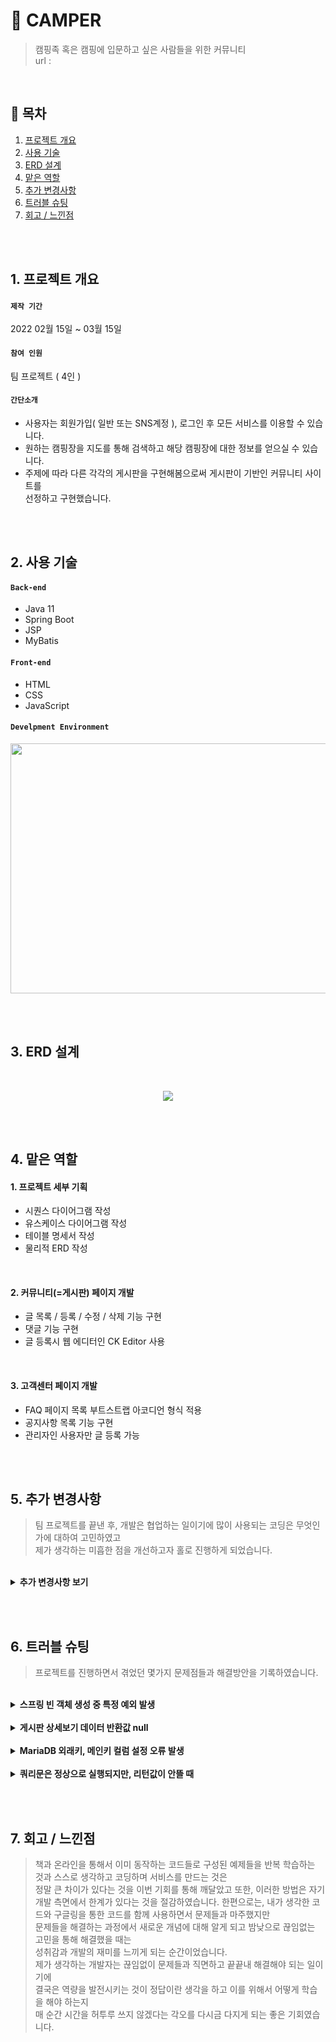 # :pushpin: CAMPER
> 캠핑족 혹은 캠핑에 입문하고 싶은 사람들을 위한 커뮤니티  
> url : 

</br>

## :bookmark: 목차
1. [프로젝트 개요](#1-프로젝트-)
2. [사용 기술](#2-사용-기술)
3. [ERD 설계](#3-ERD-설계)
4. [맡은 역할](#4-맡은-역할)
5. [추가 변경사항](#5-추가-변경사항)
6. [트러블 슈팅](#6-트러블-슈팅)
7. [회고 / 느낀점](#7-회고--느낀점)

</br></br>

## 1. 프로젝트 개요
#### `제작 기간`
2022 02월 15일 ~ 03월 15일  


#### `참여 인원`
팀 프로젝트 ( 4인 )  


#### `간단소개`
- 사용자는 회원가입( 일반 또는 SNS계정 ), 로그인 후 모든 서비스를 이용할 수 있습니다.
- 원하는 캠핑장을 지도를 통해 검색하고 해당 캠핑장에 대한 정보를 얻으실 수 있습니다.
- 주제에 따라 다른 각각의 게시판을 구현해봄으로써 게시판이 기반인 커뮤니티 사이트를  
선정하고 구현했습니다. 

</br></br>

## 2. 사용 기술
#### `Back-end`
  - Java 11
  - Spring Boot
  - JSP
  - MyBatis

#### `Front-end`
  - HTML
  - CSS
  - JavaScript
  
#### `Develpment Environment`
<p align="center">
<img src="https://user-images.githubusercontent.com/107043926/173319952-bf310141-537e-4820-88dc-05bb27d17615.png"
     width="1000" height="400">
</p>

</br></br>

## 3. ERD 설계
<br/>
<p align="center">
<img src="https://user-images.githubusercontent.com/107043926/173349847-2f931a2d-9fdb-49c1-907f-73e442e0a997.png">
</p>

</br></br>

## 4. 맡은 역할
#### 1. 프로젝트 세부 기획
  - 시퀀스 다이어그램 작성
  - 유스케이스 다이어그램 작성
  - 테이블 명세서 작성
  - 물리적 ERD 작성

</br>

#### 2. 커뮤니티(=게시판) 페이지 개발
  - 글 목록 / 등록 / 수정 / 삭제 기능 구현
  - 댓글 기능 구현
  - 글 등록시 웹 에디터인 CK Editor 사용

</br>

#### 3. 고객센터 페이지 개발
  - FAQ 페이지 목록 부트스트랩 아코디언 형식 적용
  - 공지사항 목록 기능 구현
  - 관리자인 사용자만 글 등록 가능

</br></br>

## 5. 추가 변경사항

> 팀 프로젝트를 끝낸 후, 개발은 협업하는 일이기에 많이 사용되는 코딩은 무엇인가에 대하여 고민하였고     
> 제가 생각하는 미흡한 점을 개선하고자 홀로 진행하게 되었습니다.

</br>

<details>
<summary><b>추가 변경사항 보기</b></summary>
<div markdown="1">

### 5-1 커뮤니티 게시판 MyBatis 프레임워크로 변경
  SQL 문이 프로그래밍 소스 코드로부터 완전히 분리되어 아래 3가지 기능이 향상되고  
  실무에 많이 사용되므로 변경이 필수라고 생각했고 추가 진행사항으로 결정하고 실행에 옮겼습니다.
  - 코드의 간결성
  - 유지보수성 향상
  - 이식성 향상
  
  </br>
  
  기존 프로젝트의 디렉터리구조를 Mybatis를 적용해 아래와 같은 디렉터리 구조로 만들었습니다.
  
  </br>
  
  <p align="center">
  <img src="https://user-images.githubusercontent.com/107043926/173869875-78432eca-94d9-4c96-88d4-de3a37f387d8.png">
  </p>
  
  </br>
  
  <p align="center">
  <img src="https://user-images.githubusercontent.com/107043926/174450273-41865fa8-c2b0-43b8-9326-0adb9bc4e9e4.png">
  </p>
    
  </br>
  
  Mybatis 프레임워크를 적용하기 위해서 4개의 파일을 작성하고 Controller를 수정했습니다.
  <details>
  <summary><b>CommMapper.xml 코드 확인</b></summary>
    
  - Mybatis 사용목적 중 하나인 SQL문을 분리하기 위해 작성한다.
<div markdown="1">

```html
<?xml version="1.0" encoding="UTF-8"?>
<!DOCTYPE mapper 
PUBLIC "-//mybatis.org//DTD Mapper 3.0//EN" "http://mybatis.org/dtd/mybatis-3-mapper.dtd">
<mapper namespace="com.camper.community.mapper.CommMapper">

	<!-- 게시판 Mapper.xml -->
	
	<!-- 커뮤니티 캠핑로그 / 캠핑꿀팁 / 캠핑가자 List -->
	<select id="boardList" parameterType="com.camper.community.model.BoardTO" resultType="com.camper.community.model.BoardTO">
		SELECT PSEQ
	    		, TITLE
	            , NICK
	            , TYPE
	            , DATE_FORMAT( WDATE, '%y-%m-%d' ) AS WDATE
	    FROM p_table
	    WHERE TYPE = #{type}
	    ORDER BY PSEQ DESC
	    LIMIT 5 OFFSET #{offset}
	</select>
	
	<!-- 페이징 위한 게시글 count -->
	<select id="boardListCount" parameterType="com.camper.community.model.BoardTO" resultType="int" >
		SELECT COUNT(1)
		FROM p_table
		WHERE TYPE = #{type}
	</select>
	
	
	<!-- 커뮤니티 게시물 보기 -->
	<select id="viewBoard" parameterType="com.camper.community.model.BoardTO" resultType="com.camper.community.model.BoardTO">
		SELECT TITLE
	    		, NICK
	            , DATE_FORMAT( WDATE, '%y-%m-%d' ) AS WDATE
	            , CONTENT
	            , TYPE
	            , PSEQ 
	    FROM p_table 
	    WHERE PSEQ = #{pseq}
	</select>
	    
	    
	<!-- 커뮤니티 게시물 등록 -->
	<insert id="writeBoard" parameterType="com.camper.community.model.BoardTO">
		INSERT INTO p_table 
	    VALUES( 0, #{title}, #{nick}, #{pwd}, #{content}, #{type}, now(), #{heart}, #{preply} )
	</insert>
	
	
	<!--  커뮤니티 게시물 삭제 확인 -->
	<delete id="deleteOkBoard" parameterType="com.camper.community.model.BoardTO">
		DELETE FROM p_table 
	    WHERE PSEQ = #{pseq}
	</delete>
	
	
	<!-- 커뮤니티 게시물 수정 -->
	<select id="modifyBoard" parameterType="com.camper.community.model.BoardTO" resultType="com.camper.community.model.BoardTO">
		SELECT TITLE
				, NICK
				, CONTENT
				, TYPE
				, PSEQ
		FROM p_table 
		WHERE PSEQ = #{pseq}
	</select>
	
	
	<!-- 커뮤니티 게시물 수정 확인 -->
	 <update id="modifyOkBoard" parameterType="com.camper.community.model.BoardTO">
		UPDATE p_table SET TITLE = #{title}, CONTENT = #{content} 
	    WHERE PSEQ = #{pseq}
	</update>   
	    
	    
	<!-- 공지사항 List -->
	<select id="noticeList" parameterType="com.camper.community.model.BoardTO" resultType="com.camper.community.model.BoardTO">
		SELECT NSEQ
	    		, TITLE
	            , NICK
	            , TYPE
	            , DATE_FORMAT( WDATE, '%y-%m-%d' ) AS WDATE 
	    FROM n_board 
	    WHERE TYPE = #{type}
	    ORDER BY NSEQ DESC 
	</select>
	    
	    
	<!-- 공지사항 게시물 보기 -->
	<select id="noticeView" parameterType="com.camper.community.model.BoardTO" resultType="com.camper.community.model.BoardTO">
		SELECT TITLE
	    		, NICK
	            , DATE_FORMAT( WDATE, '%y-%m-%d' ) AS WDATE
	            , CONTENT
	            , TYPE
	            , NSEQ
	    FROM n_board 
	    WHERE NSEQ = #{nseq}
	</select>
	    
	    
	<!-- FAQ List -->
	<select id="faqList" parameterType="com.camper.community.model.BoardTO" resultType="com.camper.community.model.BoardTO">
		SELECT NSEQ
	    		, TITLE
	            , NICK
	            , CONTENT
	            , DATE_FORMAT(WDATE, '%Y-%m-%d' ) AS WDATE
	    FROM n_board 
	    WHERE TYPE = #{type}
	    ORDER BY NSEQ DESC  
	</select>
	
</mapper>
```

</div>
</details>
    
</br>
  
<details>
<summary><b>CommMapper.java 코드 확인</b></summary>
    
- CommMapper.xml 파일에 기재된 SQL문을 호출하기 위한 인터페이스(Interface)이다.
- 메서드명은 CommMapper.xml의 namespace ID와 맞춰야 한다.
<div markdown="1">

~~~java
package com.camper.community.mapper;

import java.util.List;

import org.apache.ibatis.annotations.Mapper;

import com.camper.community.model.BoardTO;


@Mapper
public interface CommMapper {
	
	// 커뮤니티 메인페이지 3개 List
	public List<BoardTO> boardList( BoardTO to );
	
	// 페이징 위한 게시글 count
	public int boardListCount( BoardTO to );

	// 커뮤니티 게시글 보기
	public BoardTO viewBoard( BoardTO to );
	
	// 커뮤니티 게시글 등록
	public int writeBoard( BoardTO to );
	
	// 커뮤니티 게시글 삭제
	// public BoardTO deleteBoard( BOardTO to );

	// 커뮤니티 게시글 삭제 확인
	public int deleteOkBoard( BoardTO to );
	
	// 커뮤니티 게시글 수정
	public BoardTO modifyBoard( BoardTO to );
	
	// 커뮤니티 게시글 수정 확인
	public int modifyOkBoard( BoardTO to );
	
	// 공지사항 게시글 List
	public List<BoardTO> noticeList( BoardTO to );
	
	// 공지사항 게시글 보기
	public BoardTO noticeView( BoardTO to );
	
	// FAQ 게시글 List
	public List<BoardTO> faqList( BoardTO to);
}

~~~

</div>
</details>
  
</br>
   
<details>
<summary><b>CommService.java 코드 확인</b></summary>
    
- 해당 Service에서 수행하는 기능들을 먼저 정의한 것이다.
- Controller는 화면에서 넘어오는 매개변수들을 이용해 Service객체들을 호출한다.
<div markdown="1">

~~~java
package com.camper.community.service;

import java.util.List;

import com.camper.community.model.BoardTO;
import com.camper.model.NboardTO;

public interface CommService {

	// 커뮤니티 메인페이지 3개 List
	public List<BoardTO> boardList( BoardTO to ) throws Exception;
		
	// 페이징 위한 게시글 count
	public int boardListCount( BoardTO to ) throws Exception;
		
	// 커뮤니티 게시글 보기
	public BoardTO viewBoard( BoardTO to ) throws Exception;
		
	// 커뮤니티 게시글 등록
	public int writeBoard( BoardTO to ) throws Exception;
		
	/*
	// 커뮤니티 게시글 삭제
	public BoardTO deleteBoard( BoardTO to ) throws Exception;
	*/
		
	// 커뮤니티 게시글 삭제 확인
	public int deleteOkBoard( BoardTO to ) throws Exception;
		
	// 커뮤니티 게시글 수정
	public BoardTO modifyBoard( BoardTO to ) throws Exception;
		
	// 커뮤니티 게시글 수정 확인
	public int modifyOkBoard( BoardTO to ) throws Exception;
		
	// 공지사항 게시글 List
	public List<BoardTO> noticeList( BoardTO to ) throws Exception;
		
	// 공지사항 게시글 보기
	public BoardTO noticeView( BoardTO to ) throws Exception;
		
	// FAQ 게시글 List
	public List<BoardTO> faqList( BoardTO to ) throws Exception;
}

~~~

</div>
</details>
    
</br>

<details>
<summary><b>CommServiceImpl 코드 확인</b></summary>
    
- CommService.java를 부모로 상속받아 구현하게 된다.
- CommServiceImpl.java는 비즈니스 로직 즉, 기능을 구현하는 구현부를 수행하는 역할을 맡는다.
<div markdown="1">

~~~java
package com.camper.community.service.impl;

import java.util.List;

import org.springframework.beans.factory.annotation.Autowired;
import org.springframework.stereotype.Service;

import com.camper.community.mapper.CommMapper;
import com.camper.community.model.BoardTO;
import com.camper.community.service.CommService;

import lombok.extern.slf4j.Slf4j;

@Slf4j
@Service
public class CommServiceImpl implements CommService {

	@Autowired
	CommMapper commMapper;
	
	// 커뮤니티 게시글 List
	@Override
	public List<BoardTO> boardList(BoardTO to) throws Exception {
		
		List<BoardTO> list = null;
		
		try {
			list = commMapper.boardList( to );
		} catch (Exception e) {
			log.error( "[게시판 리스트 조회 에러]" + e.getMessage() );
		}
		
		return list;
	}
	
	// 페이징 위한 게시글 count
	public int boardListCount( BoardTO to ) throws Exception {
		// 게시판 카운트
		return commMapper.boardListCount( to );
		
	}
	
	// 게시판 게시글 상세보기
	@Override
	public BoardTO viewBoard(BoardTO to) throws Exception {
		
		BoardTO board = null;
		
		try {
			board = commMapper.viewBoard( to );
		} catch (Exception e) {
			log.error( "[게시글 상세 보기 에러]" + e.getMessage() );
		}
		
		return board;
	}
	
	// 게시판 게시글 등록
	@Override
	public int writeBoard(BoardTO to) throws Exception {
		
		int flag = 1;
		
		try {
			if( commMapper.writeBoard( to ) == 1 ) {
				flag = 0;
			}
		} catch (Exception e) {
			log.error( "[게시판 게시글 등록 에러]" + e.getMessage() );
		}
		return flag;
	}
	
	/*
	// 게시판 게시글 삭제
	@Override
	public BoardTO deleteBoard(BoardTO to) throws Exception {
		BoardTO board = null;
		
		try {
			board = commMapper.deleteBoard( to );
		} catch (Exception e) {
			log.error( "[게시판 게시글 삭제 에러]" + e.getMessage() );
		}
		
		return board;
		
	}
	*/
	
	// 게시판 게시글 삭제 확인
	@Override
	public int deleteOkBoard(BoardTO to) throws Exception {
		
		int flag = 1;
		
		try {
			if( commMapper.deleteOkBoard( to ) == 1 ) {
				// 정상
				flag = 0;
			}
		} catch (Exception e) {
			log.error( "[게시판 게시글 삭제 확인 에러]" + e.getMessage() );
		}
		return flag;
	}
	
	// 게시판 게시글 수정
	@Override
	public BoardTO modifyBoard(BoardTO to) throws Exception {
		
		BoardTO board2 = null;
		
		try {
			board2 = commMapper.modifyBoard( to );
		} catch (Exception e) {
			log.error( "[게시판 게시글 수정 에러]" + e.getMessage() );
		}
		
		return board2;
		
	}
	
	// 게시판 게시글 수정 확인
	@Override
	public int modifyOkBoard(BoardTO to) throws Exception {
		
		int flag = 1;
		
		try {
			if( commMapper.modifyOkBoard( to ) == 1 ) {
				// 정상
				flag = 0;
			}
		} catch (Exception e) {
			log.error( "[게시판 게시글 수정 확인 에러]" + e.getMessage() );
		}
		
		return flag;
	}

	// 공지사항 List
	@Override
	public List<BoardTO> noticeList(BoardTO to) throws Exception {
		
		List<BoardTO> list = null;
		
		try {
			list = commMapper.noticeList( to );
		} catch (Exception e) {
			log.error( "[공지사항 리스트 에러]" + e.getMessage() );
		}
		
		return list;
	}

	// 공지사항 글보기
	@Override
	public BoardTO noticeView(BoardTO to) throws Exception {
		
		BoardTO board3 = null;
		
		try {
			board3 = commMapper.noticeView( to );
		} catch (Exception e) {
			log.error( "[공지사항 글보기 에러]" + e.getMessage() );
		}
		return board3;
	}

	// FAQ List
	@Override
	public List<BoardTO> faqList(BoardTO to) throws Exception {
		
		List<BoardTO> list = null;
		
		try {
			list = commMapper.faqList( to );
		} catch (Exception e) {
			log.error( "[문의응답 리스트 에러]" + e.getMessage() );
		}
		
		return list;
	}
}
	
~~~

</div>
</details>
    
</br>
    
<details>
<summary><b>CommController.java 코드 확인</b></summary>
<div markdown="1">

~~~java

package com.camper.community.controller;

import java.io.File;
import java.io.FileOutputStream;
import java.io.IOException;
import java.io.OutputStream;
import java.io.PrintWriter;
import java.net.http.HttpRequest;
import java.util.ArrayList;
import java.util.List;
import java.util.UUID;

import javax.servlet.http.HttpServletRequest;
import javax.servlet.http.HttpServletResponse;
import javax.servlet.http.HttpSession;

import org.apache.commons.lang3.StringUtils;
import org.springframework.beans.factory.annotation.Autowired;
import org.springframework.web.bind.annotation.PostMapping;
import org.springframework.web.bind.annotation.RequestMapping;
import org.springframework.web.bind.annotation.RequestMethod;
import org.springframework.web.bind.annotation.RequestParam;
import org.springframework.web.bind.annotation.ResponseBody;
import org.springframework.web.bind.annotation.RestController;
import org.springframework.web.multipart.MultipartFile;
import org.springframework.web.servlet.ModelAndView;

import com.camper.community.model.BoardTO;
import com.camper.community.model.PagingVO;
import com.camper.community.service.CommService;
import com.camper.model.NboardTO;
import com.camper.model.ReplyTO;
import com.camper.service.ReplyService;
import com.google.gson.JsonObject;

// 캠핑톡톡 Controller
@RestController
public class CommController {
	
	@Autowired
	CommService commService;
	
	@Autowired
	ReplyService replyService;
	

	// 캠핑톡톡 메인 ( main )
	@RequestMapping("/community/main.do")
	public ModelAndView boardMain(BoardTO to) throws Exception {
		
		
		// 현재 페이지 번호
		if(StringUtils.isEmpty(String.valueOf( to.getCpage()))) {
			to.setCpage(1);
		}
		
		// 캠핑로그 List 부분
		to.setType("l");
		List<BoardTO> boardLists5 = commService.boardList( to );
		
		// 캠핑꿀팁 List 부분
		to.setType("t");
		List<BoardTO> boardLists6 = commService.boardList( to );
		
		// 캠핑가자 List 부분
		to.setType("g");
		List<BoardTO> boardLists7 = commService.boardList( to );
		
		ModelAndView modelAndView = new ModelAndView();
		modelAndView.addObject( "boardLists5", boardLists5 );
		modelAndView.addObject( "boardLists6", boardLists6 );
		modelAndView.addObject( "boardLists7", boardLists7 );
		
		modelAndView.setViewName("community/board_main");
		return modelAndView;
	}
	
	// 캠핑로그 리스트 ( list1 )
	@RequestMapping("/community/camplog.do")
	public ModelAndView boardCamplog(BoardTO to) throws Exception {
		
		// 페이징 정보 설정
		if(to.getCpage() == 0) {
			to.setCpage(1);
		}
		to.setOffset((to.getCpage() - 1) * 5);
		
		// 게시판 조회
		to.setType("l");
		int totalCount = commService.boardListCount( to );
		
		List<BoardTO> boardLists = commService.boardList(to);
		
		ModelAndView modelAndView = new ModelAndView();
		modelAndView.addObject( "boardLists", boardLists );
		modelAndView.addObject( "paging", new PagingVO( to.getCpage(), totalCount ) ); 
		
		modelAndView.setViewName("community/board_list1");
		return modelAndView;
	}

	// 캠핑꿀팁 리스트 ( list2 )
	@RequestMapping("/community/camptip.do")
	public ModelAndView boardCamptip(BoardTO to) throws Exception {
		
		// 페이징 정보 설정
		if(to.getCpage() == 0) {
			to.setCpage(1);
		}
		to.setOffset((to.getCpage() - 1) * 5);
		
		// 게시판 조회
		to.setType("t");
		int totalCount = commService.boardListCount( to );
		
		List<BoardTO> boardLists2 = commService.boardList(to);
		
		ModelAndView modelAndView = new ModelAndView();
		modelAndView.addObject( "boardLists2", boardLists2 );
		modelAndView.addObject( "paging", new PagingVO( to.getCpage(), totalCount ) ); 
		
		modelAndView.setViewName("community/board_list2");
		return modelAndView;
	}

	// 캠핑가자 리스트 ( list3 )
	@RequestMapping("/community/campgo.do")
	public ModelAndView boardCampgo(BoardTO to) throws Exception {
		
		// 페이징 정보 설정
		if(to.getCpage() == 0) {
			to.setCpage(1);
		}
		to.setOffset((to.getCpage() - 1) * 5);
				
		// 게시판 조회
		to.setType("g");
		int totalCount = commService.boardListCount( to );
				
		List<BoardTO> boardLists3 = commService.boardList(to);
		
		ModelAndView modelAndView = new ModelAndView();
		modelAndView.addObject( "boardLists3", boardLists3 );
		modelAndView.addObject( "paging", new PagingVO( to.getCpage(), totalCount ) ); 
		
		modelAndView.setViewName("community/board_list3");
		return modelAndView;
	}

	// 캠핑로그 글쓰기 ( write )
	@RequestMapping("/community/write.do")
	public ModelAndView boardWrite(BoardTO to) {
		
		ModelAndView modelAndView = new ModelAndView();
		modelAndView.setViewName("community/board_write");
		
		return modelAndView;
	}
	
	// 캠핑꿀팁 글쓰기 ( write2 )
	@RequestMapping("/community/write2.do")
	public ModelAndView boardWrite2(BoardTO to) {
		
		ModelAndView modelAndView = new ModelAndView();
		modelAndView.setViewName("community/board_write2");
		
		return modelAndView;
	}
	
	// 캠핑가자 글쓰기 ( write3 )
	@RequestMapping("/community/write3.do")
	public ModelAndView boardWrite3(BoardTO to) {
		
		ModelAndView modelAndView = new ModelAndView();
		modelAndView.setViewName("community/board_write3");
		
		return modelAndView;
	}
	
	// 캠핑로그 글쓰기 ( writeOK )
	@RequestMapping("/community/writeOk.do")
	public ModelAndView boardWriteOk(HttpServletRequest request, HttpServletResponse response) throws Exception {
			
		BoardTO to = new BoardTO();
		
		to.setTitle( request.getParameter( "title" ) );
		to.setContent( request.getParameter( "content" ) );
		to.setPwd( request.getParameter( "pwd" ) );
		
		// 로그인 세션에서 조회
		to.setNick( request.getSession().getAttribute("nick").toString() );
		// to.setType( request.getParameter( "type" ) );
		// 타입 지정
		to.setType( "l" );
		
		int flag = commService.writeBoard( to );
			
		ModelAndView modelAndView = new ModelAndView();
		modelAndView.addObject( "flag", flag );
		
		modelAndView.setViewName("community/board_write_ok");
		return modelAndView;
	}
	
	// 캠핑꿀팁 글쓰기 ( writeOK2 )
	@RequestMapping("/community/writeOk2.do")
	public ModelAndView boardWriteOk2(HttpServletRequest request, HttpServletResponse response) throws Exception {
			
		BoardTO to = new BoardTO();
		
		to.setTitle( request.getParameter( "title" ) );
		to.setContent( request.getParameter( "content" ) );
		to.setPwd( request.getParameter( "pwd" ) );
		
		// 로그인 세션에서 조회
		to.setNick( request.getSession().getAttribute("nick").toString() );
		// to.setType( request.getParameter( "type" ) );
		// 타입 지정
		to.setType( "t" );
		
		int flag = commService.writeBoard( to );
			
		ModelAndView modelAndView = new ModelAndView();
		modelAndView.setViewName("community/board_write_ok2");
		modelAndView.addObject( "flag", flag );
			
		return modelAndView;
	}
	
	// 캠핑가자 글쓰기 ( writeOK3 )
	@RequestMapping("/community/writeOk3.do")
	public ModelAndView boardWriteOk3(HttpServletRequest request, HttpServletResponse response) throws Exception {
			
		BoardTO to = new BoardTO();
		
		to.setTitle( request.getParameter( "title" ) );
		to.setContent( request.getParameter( "content" ) );
		to.setPwd( request.getParameter( "pwd" ) );
		
		// 로그인 세션에서 조회
		to.setNick( request.getSession().getAttribute("nick").toString() );
		// 타입 지정
		to.setType( "g" );
		
		int flag = commService.writeBoard( to );
			
		ModelAndView modelAndView = new ModelAndView();
		modelAndView.setViewName("community/board_write_ok3");
		modelAndView.addObject( "flag", flag );
			
		return modelAndView;
	}

	// 캠핑톡톡 글보기  ( view )
	@RequestMapping("/community/view.do")
	public ModelAndView boardView(HttpServletRequest request) throws Exception {
		
		BoardTO to = new BoardTO();
		
		to.setPseq( Integer.parseInt(request.getParameter( "pseq" )) );
		to.setType( request.getParameter( "type" ) );
		
		// Param값과 상세 리턴값 구별
		BoardTO board = commService.viewBoard( to );
		
		// 모댓글 카운트
		ReplyTO reply = new ReplyTO();
		reply.setBno(to.getPseq());
		int totalCount = replyService.selectReplyCount(reply);
		
		ModelAndView modelAndView = new ModelAndView();
		modelAndView.addObject( "board", board );
		modelAndView.addObject( "totalCount", totalCount );
		
		modelAndView.setViewName("community/board_view");
		return modelAndView;
	}
	
	// 캠핑톡톡 글수정 ( modify )
	@RequestMapping("/community/modify.do")
	public ModelAndView boardModify(HttpServletRequest request) throws Exception {
		
		BoardTO to = new BoardTO();
		
		to.setPseq( Integer.parseInt(request.getParameter( "pseq" )) );
		to.setType( request.getParameter( "type" ) );
		
		// Param값과 상세 리턴값 구별
		BoardTO board2 = commService.modifyBoard( to );
		
		ModelAndView modelAndView = new ModelAndView();
		modelAndView.addObject( "board2", board2 );
		
		modelAndView.setViewName("community/board_modify");
		return modelAndView;
	}
	
	// 캠핑톡톡 글수정( modifyOk )
	@RequestMapping("/community/modifyOk.do")
	public ModelAndView boardModifyOk(HttpServletRequest request) throws Exception {
		
		BoardTO to = new BoardTO();
		
		to.setPseq( Integer.parseInt(request.getParameter( "pseq" )) );
		to.setNick( request.getSession().getAttribute("nick").toString() );
		to.setTitle( request.getParameter( "title" ) );
		to.setType( request.getParameter( "type" ) );
		to.setContent( request.getParameter( "content" ) );
		
		int flag = commService.modifyOkBoard( to );
		
		ModelAndView modelAndView = new ModelAndView();
		modelAndView.addObject( "flag", flag );
		modelAndView.addObject( "pseq", to.getPseq() );
		
		modelAndView.setViewName("community/board_modify_ok");
		return modelAndView;
	}
	
	/*
	// 캠핑톡톡 글삭제 ( delete )
	@RequestMapping("/community/delete.do")
	public ModelAndView boardDelete(HttpServletRequest request) throws Exception {
		
		BoardTO to = new BoardTO();
		
		to.setPseq( Integer.parseInt(request.getParameter( "pseq" )) );
		to.setType( request.getParameter( "type" ) );
		
		BoardTO board2 = commService.deleteBoard( to );
		
		ModelAndView modelAndView = new ModelAndView();
		modelAndView.addObject( "board2", board2 );
		
		modelAndView.setViewName("community/board_delete");
		return modelAndView;
	}
	*/
	
	// 캠핑톡톡 글삭제 ( deleteOk )
	@RequestMapping("/community/deleteOk.do")
	public ModelAndView boardDeleteOk(HttpServletRequest request) throws Exception {
		
		BoardTO to = new BoardTO();
		
		to.setPseq( Integer.parseInt(request.getParameter( "pseq" )) );
		to.setPwd( request.getParameter( "pwd" ) );
		
		int flag = commService.deleteOkBoard( to );
		
		ModelAndView modelAndView = new ModelAndView();
		modelAndView.addObject( "flag", flag );
		modelAndView.addObject( "boardType", request.getParameter( "boardType" ) );
		
		modelAndView.setViewName("community/board_delete_ok");
		return modelAndView;
	}

	// 자주 묻는 질문 ( FAQ )
	@RequestMapping("/ask/faq.do")
	public ModelAndView boardFaq( BoardTO to ) throws Exception {
		
		to.setType( "f" );
		List<BoardTO> boardLists = commService.faqList( to );
		
		ModelAndView modelAndView = new ModelAndView();
		modelAndView.addObject( "boardLists", boardLists );
		
		modelAndView.setViewName("community/board_faq");
		return modelAndView;
	}

	// 공지사항 List
	@RequestMapping("/ask/notice.do")
	public ModelAndView boardNotice(BoardTO to) throws Exception {
		
		// 페이징 정보 설정
		if(to.getCpage() == 0) {
			to.setCpage(1);
		}
		to.setOffset((to.getCpage() - 1) * 5);
				
		// 게시판 조회
		to.setType("n");
		int totalCount = commService.boardListCount( to );
				
		List<BoardTO> boardLists4 = commService.noticeList(to);
		
		ModelAndView modelAndView = new ModelAndView();
		modelAndView.addObject( "boardLists4", boardLists4 );
		modelAndView.addObject( "paging", new PagingVO( to.getCpage(), totalCount ) );

		modelAndView.setViewName("community/board_notice");
		return modelAndView;
	}
	
	// 공지사항 글보기  ( view2 )
	@RequestMapping("/community/view2.do")
	public ModelAndView boardView2(HttpServletRequest request) throws Exception {
			
		BoardTO to = new BoardTO();
		
		to.setNseq( request.getParameter( "nseq" ) );
		to.setType( request.getParameter( "type" ) );
			
		BoardTO board3 = commService.noticeView( to );
			
		ModelAndView modelAndView = new ModelAndView();
		modelAndView.addObject( "board3", board3 );
		
		modelAndView.setViewName("community/board_view2");
		return modelAndView;
	}
	
	//------------------------------- ck에디터
	// 파일업로드
	@PostMapping("/admin/resources/ckUpload")
	public void postCKEditorImgUpload(HttpServletRequest req, HttpServletResponse res, @RequestParam MultipartFile upload) throws Exception {
		 
		String uploadPath = req.getSession().getServletContext().getRealPath("/").concat("resources");
		System.out.println("uploadPath  : "+uploadPath);
		
		// 랜덤 문자 생성
		UUID uid = UUID.randomUUID();
		 
		OutputStream out = null;
		PrintWriter printWriter = null;
		   
		// 인코딩
		res.setCharacterEncoding("utf-8");
		res.setContentType("application/json");
		 
		try {
			
			// 파일 이름 가져오기
			String fileName =  upload.getOriginalFilename(); 
			byte[] bytes = upload.getBytes();
		  
			// 업로드 경로
			String ckUploadPath = uploadPath + File.separator + "ckUpload" + File.separator + uid + "_" +fileName;
		  
			out = new FileOutputStream(new File(ckUploadPath));
			out.write(bytes);
			out.flush(); // out에 저장된 데이터를 전송하고 초기화
		  
			//String callback = req.getParameter("CKEditorFuncNum");
			printWriter = res.getWriter();
			String fileUrl = "/resources/ckUpload/" + uid + "_" +fileName; // 작성화면
		  
			// 업로드시 메시지 출력
			JsonObject json = new JsonObject();
			json.addProperty("uploaded", 1);
			json.addProperty("fileName", fileName);
			json.addProperty("url", fileUrl);
			printWriter.println(json);
		  
			printWriter.flush();
			
			System.out.println("test url : "+req.getSession().getServletContext().getRealPath("resouces/ckUpload"));
			System.out.println("url : "+fileUrl);
			System.out.println("ckUploadPath : "+ckUploadPath);
			
		} catch (IOException e) { e.printStackTrace();
		} finally {
		  try {
		   if(out != null) { out.close(); }
		   if(printWriter != null) { printWriter.close(); }
		  } catch(IOException e) { e.printStackTrace(); }
		 }
		 return; 
	}
	
	
	// ------------------------------ 댓글관련
	
	// 모댓글 작성
	@ResponseBody
	@RequestMapping(value = "/community/camp_write_reply.do", method = { RequestMethod.POST })
	public ReplyTO write_reply(@RequestParam int bno, @RequestParam String content, HttpSession session) throws Exception {
		
		ReplyTO to = new ReplyTO();
		// 게시물 번호 세팅
		to.setBno(bno);
		
		// 댓글 내용 세팅
		to.setContent(content);

		// 댓글작성자 nick을 writer로 세팅
		to.setNick((String) session.getAttribute("nick"));
		
		//	값이 잘 넘어오는지 확인
		/*
		  System.out.println("controller bno: " + to.getBno());
		  System.out.println("controller content: " + to.getContent());
		  System.out.println("controller writer: " + to.getWriter());
		 */
		
		// +1된 댓글 갯수를 담아오기 위함
		ReplyTO result = replyService.writeReply(to);
		
		// 모댓글 카운트
		int totalCount = replyService.selectReplyCount(to);
		result.setTotalCount(totalCount);
		
		return result;
	}

	// 답글작성
	@ResponseBody
	@RequestMapping(value = "/community/camp_write_rereply.do", method = { RequestMethod.POST })
	public ReplyTO write_rereply(@RequestParam int bno, @RequestParam int rno, @RequestParam String content, HttpSession session) throws Exception {
		
		ReplyTO to = new ReplyTO();
		// 게시물 번호 세팅
		to.setBno(bno);
		
		// 댓글번호
		to.setRno(rno);
		
		// 댓글 내용 세팅
		to.setContent(content);

		// 댓글작성자 nick을 writer로 세팅
		to.setNick((String) session.getAttribute("nick"));
		
		// 답글 작성
		replyService.writeRereply(to);
		
		// 모댓글 카운트
		ReplyTO result = new ReplyTO();
		int totalCount = replyService.selectReplyCount(to);
		result.setTotalCount(totalCount);
		
		return result;
	}
		
	// 댓글 리스트
	@ResponseBody
	@RequestMapping(value = "/community/camp_replyList.do", method = { RequestMethod.GET })
	public List<ReplyTO> replyList(@RequestParam int bno, HttpSession session) throws Exception {
		
		ReplyTO to = new ReplyTO();
		// 게시물 번호 세팅
		to.setBno(bno);

		// 댓글 리스트 조회
		List<ReplyTO> result = replyService.replyList(to);
		
		return result;
	}
	
	// 모댓글 삭제
	@ResponseBody
	@RequestMapping(value = "/community/camp_delete_reply.do", method = { RequestMethod.POST })
	public ReplyTO delete_reply(@RequestParam int bno, @RequestParam int rno,HttpSession session) throws Exception {
		
		ReplyTO to = new ReplyTO();
		// 게시물 번호 세팅
		to.setBno(bno);
		
		// 댓글 번호 셋팅
		to.setRno(rno);

		// 모댓글 삭제
		replyService.deleteReply(to);
		
		// 모댓글 카운트
		ReplyTO result = new ReplyTO();
		int totalCount = replyService.selectReplyCount(to);
		result.setTotalCount(totalCount);
		
		return result;
	}
	
	// 답글 삭제
	@ResponseBody
	@RequestMapping(value = "/community/camp_delete_rereply.do", method = { RequestMethod.POST })
	public ReplyTO delete_rereply(@RequestParam int bno, @RequestParam int rno, HttpSession session) throws Exception {
		
		ReplyTO to = new ReplyTO();
		// 게시물 번호 세팅
		to.setBno(bno);
				
		// 댓글 번호 셋팅
		to.setRno(rno);
		
		// 답글 삭제
		replyService.deleteRereply(to);
		
		// 댓글 카운트
		ReplyTO result = new ReplyTO();
		int totalCount = replyService.selectReplyCount(to);
		result.setTotalCount(totalCount);
		
		return result;
	}
}	
	
~~~

</div>
</details>
    
</br>
  
### 5-2 커뮤니티 게시판 View 담당 .jsp 파일 JSTL의 사용
  팀 프로젝트를 진행하면서 수업내용을 참고하여 HTML 코드 내에 Java 코드인 스크립틀릿을 사용하였지만  
  현재는 가독성이 떨어지고 View와 비즈니스 로직의 분리  JSTL을 많이 사용하므로 추세에 맞게   
  JSTL로 변경하는 작업을 진행하였습니다.
    
<details>
<summary><b>JSTL 적용 EX 1) </b></summary>

- 게시판 List 화면 출력을 위한 JSTL 사용
- 목록을 가진 List를 출력하기 위해 반복문인 <c:forEach>  
var=변수명 , items=List객체명 , varStatus=반복상태를알수있는 변수를 사용
- EL을 사용하여 리턴값 표현
<div markdown="1">

```html
<c:forEach var="board" items="${boardLists}" varStatus="status">
   <article>
	<div>
	   <a href="/community/view.do?cpage=${board.cpage}&pseq=${board.pseq}&type=${board.type}">${board.title}</a>
	</div>
	   <ul class="list-inline">
		<li class="list-inline-item">by <a href="" data-toggle="modal" data-target="#userprofile" onclick="userProfile('${board.nick}')">${board.nick}</a></li>
		<li class="list-inline-item">${board.wdate}</li>
	   </ul>
     </article>
  </c:forEach>
    
```

</div>
</details>
  
</br>
    
<details>
<summary><b>JSTL 적용 EX 2) </b></summary>

- 글쓰기 버튼 part에 JSTL 사용
- <c:choose> , <c:when> , <C:otherwise>를 사용하여 조건문 형태로 사용한다. 
- session 객체의 nick 값이 비어있는(= 로그인 X ) 상태에선 글쓰기 버튼을 누르면  
로그인을 하라는 알람창이 뜬다.
- 로그인된 상태라면, 글쓰기 버튼을 누르면 글쓰기창이 띄워지게 된다.
<div markdown="1">

```html
<!--  버튼 Part -->
<c:choose>
	<c:when test="${empty sessionScope.nick}">
		<input type="button" value="글쓰기" class="btn btn-transparent" style="float: right;" onclick="javascript:alert('로그인을 하셔야합니다.')" >
	</c:when>
	<c:otherwise>
		<input type="button" value="글쓰기" class="btn btn-transparent" style="float: right;" onclick="location.href='/community/write.do'" >
	</c:otherwise>
</c:choose>
	
```
	
</div>
</details>
  
</br>
    
<details>
<summary><b>JSTL 적용 EX 3) </b></summary>

- 게시글 상세보기 페이지 수정 / 삭제 버튼 JSTL 사용
- <c:if> 내 test속성이 참값이면 실행된다.
- Session 객체의 nick 값과 리턴 nick 값이 같으면 즉 자신이 쓴 글 상세보기 페이지안에서는  
수정/삭제 버튼이 생긴다.
<div markdown="1">

```html
<div style="float: right;">
	<c:if test="${board.nick eq sessionScope.nick }">
		<input type="button" value="수정" class="btn btn-transparent" onclick="location.href='/community/modify.do?pseq=${board.pseq}&type=${board.type}'" />
		<input type="button" value="삭제" id="dbtn" class="btn btn-transparent" onclick="location.href='/community/delete.do?pseq=${board.pseq}&type=${board.type}'" />
	</c:if>
</div>	
```

</div>
</details>

<div>
</details>
  
</br></br>

## 6. 트러블 슈팅
> 프로젝트를 진행하면서 겪었던 몇가지 문제점들과 해결방안을 기록하였습니다.

</br>

<details>
<summary><b>스프링 빈 객체 생성 중 특정 예외 발생 </b></summary>
<div markdown="1">
  
- 스프링 실행 중 아래 에러 메시지 발생  
`org.springframework.beans.factory.UnsatisfiedDependencyException: Error creating bean with name ~`
  
- 해결    
해결방안으로는 보통 2가지를 확인해야 한다.
	- 어노테이션을 확인
	- Mapper.xml 쿼리문에 문제가 없는지 확인  
	
저의 경우에는 단순히 mapper.xml 안의 쿼리문 오타였기 때문에 수정해서 문제를 해결하였습니다.
  
</div>
</details>
    
</br>
    
<details>
<summary><b>게시판 상세보기 데이터 반환값 null </b></summary>
<div markdown="1">
    
  
  - 해결  
    - pseq 파라미터값 부분 브레이킹 포인트 만든 후, 디버그 모드로 실행하고  
      데이터값이 잘 나오는지 확인  
      => 리턴값이 다 Null로 나온다.  
  
    - 왜 리턴값이 Null인지 확인하기 위해서, DBMS 툴(하이디SQL)을 통해서 쿼리문을 확인
      => 정상 작동 확인  
  
    - CommServiceImpl.java에서 비즈니스 로직이 리턴을 해주는지 확인  
      => 파라미터값을 리턴하고 있는 로직을 수정해서 문제를 해결하였습니다.
  
</div>
</details>

</br>
    
<details>
<summary><b>MariaDB 외래키, 메인키 컬럼 설정 오류 발생</b></summary>
<div markdown="1">
  
- 에러 메시지 발생  
`errno: 150 "Foreign Key constraint incorrectly formed`
  
- 해결  
이 에러메시지를 본다면 몇 가지를 확인해야 한다.
	- 데이터의 타입이 같은지?  
	=> Main 키가 INT이면 외래키도 INT 이여야 한다.
	
	- Main 키와 외래키 모두 NOT NULL 체크되어있는지 확인한다.
	
	- 참조하는 키(Reference Key)가 메인키 혹은 유니크 키인지 확인한다.
  
</div>
</details>

</br>
    
<details>
<summary><b>쿼리문은 정상으로 실행되지만, 리턴값이 안뜰 때</b></summary>
<div markdown="1">
  	
- 해결  
	- resultType 속성은 Mybatis에서 select 된 데이터를 어떤 자바 객체에 매핑할지  지정해주는 것이다.	
	- parameterType은 생략이 가능하나 resultType의 select 엘리먼트에서 생략될 수 없는 속성이다.
  
</div>
</details>

</br></br>

## 7. 회고 / 느낀점
    
> 책과 온라인을 통해서 이미 동작하는 코드들로 구성된 예제들을 반복 학습하는 것과 스스로 생각하고 코딩하며 서비스를 만드는 것은  
> 정말 큰 차이가 있다는 것을 이번 기회를 통해 깨달았고 또한, 이러한 방법은 자기 개발 측면에서 한계가 있다는 것을 절감하였습니다.
> 한편으로는, 내가 생각한 코드와 구글링을 통한 코드를 함께 사용하면서 문제들과 마주했지만  
> 문제들을 해결하는 과정에서 새로운 개념에 대해 알게 되고 밤낮으로 끊임없는 고민을 통해 해결했을 때는  
> 성취감과 개발의 재미를 느끼게 되는 순간이었습니다.    
> 제가 생각하는 개발자는 끊임없이 문제들과 직면하고 끝끝내 해결해야 되는 일이기에  
> 결국은 역량을 발전시키는 것이 정답이란 생각을 하고 이를 위해서 어떻게 학습을 해야 하는지  
> 매 순간 시간을 허투루 쓰지 않겠다는 각오를 다시금 다지게 되는 좋은 기회였습니다.
    
</br></br>
